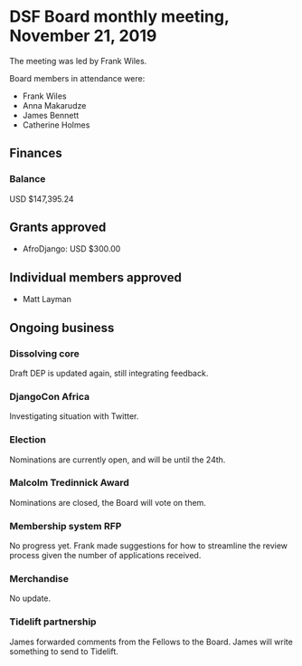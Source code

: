 # DSF Board monthly meeting, November 21, 2019

The meeting was led by Frank Wiles.

Board members in attendance were:

- Frank Wiles
- Anna Makarudze
- James Bennett
- Catherine Holmes

## Finances

### Balance

USD $147,395.24

## Grants approved

- AfroDjango: USD $300.00

## Individual members approved

- Matt Layman

## Ongoing business

### Dissolving core

Draft DEP is updated again, still integrating feedback.

### DjangoCon Africa

Investigating situation with Twitter.

### Election

Nominations are currently open, and will be until the 24th.

### Malcolm Tredinnick Award

Nominations are closed, the Board will vote on them.

### Membership system RFP

No progress yet. Frank made suggestions for how to streamline the review process given the number of applications received.

### Merchandise

No update.

### Tidelift partnership

James forwarded comments from the Fellows to the Board. James will write something to send to Tidelift.
